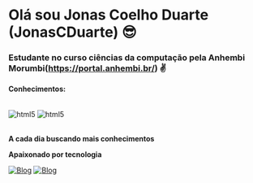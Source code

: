 # Olá sou Jonas Coelho Duarte (JonasCDuarte) 😎

### Estudante no curso ciências da computação pela Anhembi Morumbi(https://portal.anhembi.br/) ✌

**Conhecimentos:**
<div style="display: inline_block"><br/>
  <img align="center" alt="html5" src="https://img.shields.io/badge/Python-14354C?style=for-the-badge&logo=python&logoColor=white" />
  <img align="center" alt="html5" src="https://img.shields.io/badge/MySql-orange?style=for-the-badge&logo=python&logoColor=white" />
</div><br/>

**A cada dia buscando mais conhecimentos**

**Apaixonado por tecnologia**

[![Blog](https://img.shields.io/badge/Linkedin-blue?style=for-the-badge&logo=linkedin&logoColor=white)](https://www.linkedin.com/in/jonascduarte/)
[![Blog](https://img.shields.io/badge/GitHub-black?style=for-the-badge&logo=github&logoColor=white)](https://github.com/JonasCDuarte)
